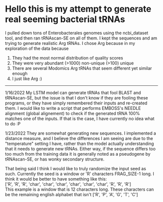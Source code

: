 # Hello this is my attempt to generate real seeming bacterial tRNAs

I pulled down tons of Enterobacterales genomes using the ncbi_dataset tool, and then ran tRNAscan-SE on all of them. I kept the sequences and am trying to generate realistic Arg tRNAs.
I chose Arg because in my exploration of the data because
1. They had the most normal distribution of quality scores
2. They were very abundant (>1000) non-unique (>100) unique
3. There are several Modomics Arg tRNAs that seem different yet similar enough
4. I just like Arg :)

---

1/16/2022
My LSTM model can generate tRNAs that fool BLAST and tRNAscan-SE, but the issue is that I don't know if they 
are fooling these programs, or they have simply remembered their inputs and re-created them. I would like 
to write a script that performs EMBOSS's NEEDLE alignment (global alignement) to check if the generated tRNA 
100% matches one of the inputs. If that is the case, I have currently no idea what to do :P


1/23/2022
They are somewhat generating new sequences. I implemented a distance measure, and I believe the differences
I am seeing are due to the "temperature" setting I have, rather than the model actually understanding that
it needs to generate new tRNAs. Either way, if the sequence differs too too much from the training data
it is generally noted as a pseudogene by tRNAscan-SE, or has wonky secondary structure.


That being said I think I would like to truly randomize the input seed as such. Currently the seed is a window
or 'R' characters FRAG_SIZE-1 long. I think it would be better to have something like this:<br>
    ['R', 'R', 'R', 'char', 'char', 'char', 'char', 'char', 'char', 'R', 'R', 'R']<br>
This example is a window that is 12 characters long. These characters can be the remaining english alphabet
that isn't ['R', 'P', 'A', 'G', 'T', 'C']
    
